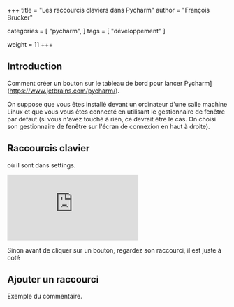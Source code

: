 +++
title = "Les raccourcis claviers dans Pycharm"
author = "François Brucker"

categories = [
    "pycharm",
]
tags = [
    "développement"
]

weight = 11
+++


## Introduction

Comment créer un bouton sur le tableau de bord pour lancer Pycharm](https://www.jetbrains.com/pycharm/).

On suppose que vous êtes installé devant un ordinateur d'une salle machine Linux et que vous vous êtes connecté en utilisant le gestionnaire de fenêtre par défaut (si vous n'avez touché à rien, ce devrait être le cas. On choisi son gestionnaire de fenêtre sur l'écran de connexion en haut à droite).


## Raccourcis clavier

où il sont dans settings.

![liste](https://resources.jetbrains.com/storage/products/pycharm/docs/PyCharm_ReferenceCard.pdf)

Sinon avant de cliquer sur un bouton, regardez son raccourci, il est juste à coté


## Ajouter un raccourci


Exemple du commentaire.

